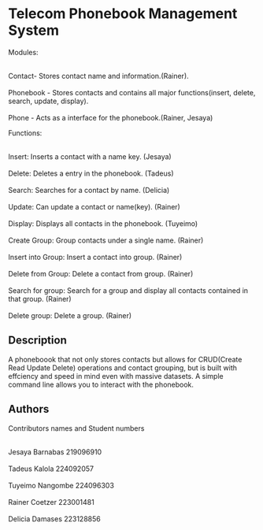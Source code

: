 # Telecom Phonebook Management System

Modules:

<br>Contact- Stores contact name and information.(Rainer).<br/>
<br>Phonebook - Stores contacts and contains all major functions(insert, delete, search, update, display).<br/>
<br>Phone - Acts as a interface for the phonebook.(Rainer, Jesaya)<br/>

Functions:

<br>Insert: Inserts a contact with a name key. (Jesaya)<br/>
<br>Delete: Deletes a entry in the phonebook. (Tadeus)<br/>
<br>Search: Searches for a contact by name. (Delicia)<br/>
<br>Update: Can update a contact or name(key). (Rainer)<br/>
<br>Display: Displays all contacts in the phonebook. (Tuyeimo)<br/>
<br>Create Group: Group contacts under a single name. (Rainer)<br/>
<br>Insert into Group: Insert a contact into group. (Rainer)<br/>
<br>Delete from Group: Delete a contact from group. (Rainer)<br/>
<br>Search for group: Search for a group and display all contacts contained in that group. (Rainer)<br/>
<br>Delete group: Delete a group. (Rainer)<br/>

## Description

A phoneboook that not only stores contacts but allows for CRUD(Create Read Update Delete) operations and contact grouping, but is built with effciency and speed in mind even with massive datasets. A simple command line allows you to interact with the phonebook.

## Authors

Contributors names and Student numbers

<br>Jesaya Barnabas 219096910<br/>
<br>Tadeus Kalola 224092057<br/>
<br>Tuyeimo Nangombe 224096303<br/>
<br>Rainer Coetzer 223001481<br/>
<br>Delicia Damases 223128856<br/>

